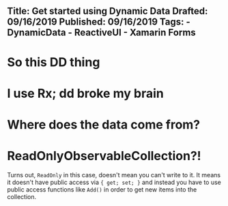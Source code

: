 Title: Get started using Dynamic Data
Drafted: 09/16/2019
Published: 09/16/2019
Tags:
    - DynamicData
    - ReactiveUI
    - Xamarin Forms
---

# So this DD thing

# I use Rx; dd broke my brain

# Where does the data come from?

# ReadOnlyObservableCollection?!
Turns out, `ReadOnly` in this case, doesn't mean you can't write to it.  It means it doesn't have public access via `{ get; set; }` and instead you have to use public access functions like `Add()` in order to get new items into the collection.